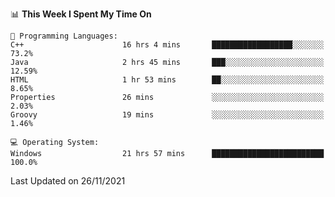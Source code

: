 
<!--START_SECTION:waka-->
📊 **This Week I Spent My Time On** 

```text
💬 Programming Languages: 
C++                      16 hrs 4 mins       ██████████████████░░░░░░░   73.2% 
Java                     2 hrs 45 mins       ███░░░░░░░░░░░░░░░░░░░░░░   12.59% 
HTML                     1 hr 53 mins        ██░░░░░░░░░░░░░░░░░░░░░░░   8.65% 
Properties               26 mins             ░░░░░░░░░░░░░░░░░░░░░░░░░   2.03% 
Groovy                   19 mins             ░░░░░░░░░░░░░░░░░░░░░░░░░   1.46%

💻 Operating System: 
Windows                  21 hrs 57 mins      █████████████████████████   100.0%

```


 Last Updated on 26/11/2021
<!--END_SECTION:waka-->

